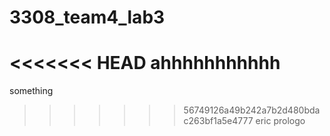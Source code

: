 # 3308_team4_lab3
<<<<<<< HEAD
ahhhhhhhhhhh
=======
something
>>>>>>> 56749126a49b242a7b2d480bdac263bf1a5e4777
eric prologo
